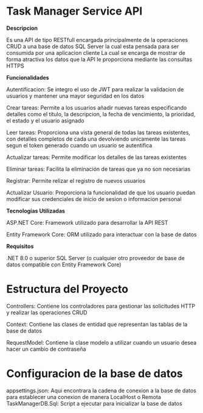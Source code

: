 # Task Manager Service API

**Descripcion**

Es una API de tipo RESTfull encargada principalmente de la operaciones CRUD a una base de datos SQL Server la cual esta pensada para ser consumida por una aplicacion cliente
La cual se encarga de mostrar de forma atractiva los datos que la API le proporciona mediante las consultas HTTPS 

**Funcionalidades**

Autentificacion: Se integro el uso de JWT para realizar la validacion de usuarios y mantener una mayor seguridad en los datos

Crear tareas: Permite a los usuarios añadir nuevas tareas especificando detalles como el título, la descripcion, la fecha de vencimiento, la prioridad, el estado y el usuario asignado

Leer tareas: Proporciona una vista general de todas las tareas existentes, con detalles completos de cada una devolviendo unicamente las tareas segun el token generado cuando un usuario se autentifica

Actualizar tareas: Permite modificar los detalles de las tareas existentes

Eliminar tareas: Facilita la eliminación de tareas que ya no son necesarias

Registrar: Permite relizar el registro de nuevos usuarios

Actualizar Usuario: Proporciona la funcionalidad de que los usuario puedan modificar sus credenciales de inicio de sesion o informacion personal

**Tecnologías Utilizadas**

ASP.NET Core: Framework utilizado para desarrollar la API REST

Entity Framework Core: ORM utilizado para interactuar con la base de datos

**Requisitos**

.NET 8.0 o superior
SQL Server (o cualquier otro proveedor de base de datos compatible con Entity Framework Core)

# Estructura del Proyecto

Controllers: Contiene los controladores para gestionar las solicitudes HTTP y realizar las operaciones CRUD

Context: Contiene las clases de entidad que representan las tablas de la base de datos

RequestModel: Contiene la clase modelo a utilizar cuando un usuario desea hacer un cambio de contraseña

# Configuracion de la base de datos

appsettings.json: Aqui encontrara la cadena de conexion a la base de datos para establecer una conexion de manera LocalHost o Remota
TaskManagerDB.Sql: Script a ejecutar para inicializar la base de datos
